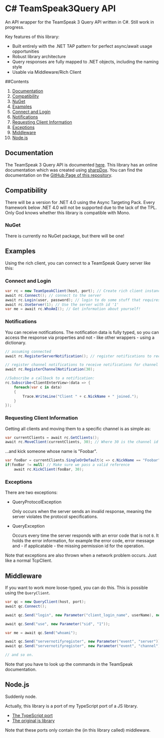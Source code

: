 C# TeamSpeak3Query API
======================

An API wrapper for the TeamSpeak 3 Query API written in C#. Still work in progress.

Key features of this library:
- Built entirely with the .NET TAP pattern for perfect async/await usage opportunities
- Robust library architecture
- Query responses are fully mapped to .NET objects, including the naming style
- Usable via Middleware/Rich Client

##Contents
1. [Documentation](#documentation)
2. [Compatibility](#compatibility)
  1. [NuGet](#nuget)
3. [Examples](#examples)
  1. [Connect and Login](#connect-and-login)
  2. [Notifications](#notifications)
  3. [Requesting Client Information](#requesting-client-information)
  4. [Exceptions](#exceptions)
4. [Middleware](#middleware)
5. [Node.js](#nodejs)

## Documentation

The TeamSpeak 3 Query API is documented [here](http://media.teamspeak.com/ts3_literature/TeamSpeak%203%20Server%20Query%20Manual.pdf).
This library has an online documentation which was created using [sharpDox](http://sharpdox.de). You can find the documentation on the [GitHub Page of this repository](https://nikeee.github.io/TeamSpeak3QueryAPI).

## Compatibility
There will be a version for .NET 4.0 using the Async Targeting Pack.
Every framework below .NET 4.0 will not be supported due to the lack of the TPL.
Only God knows whether this library is compatible with Mono.

### NuGet
There is currently no NuGet package, but there will be one!

## Examples
Using the rich client, you can connect to a TeamSpeak Query server like this:
### Connect and Login

```C#
var rc = new TeamSpeakClient(host, port); // Create rich client instance
await rc.Connect(); // connect to the server
await rc.Login(user, password); // login to do some stuff that requires permission
await rc.UseServer(1); // Use the server with id '1'
var me = await rc.WhoAmI(); // Get information about yourself!
```

### Notifications
You can receive notifications. The notification data is fully typed, so you can access the response via properties and not - like other wrappers - using a dictionary.

```C#
// assuming connected
await rc.RegisterServerNotification(); // register notifications to receive server notifications

// register channel notifications to receive notifications for channel with id '30'
await rc.RegisterChannelNotification(30);

//Subscribe a callback to a notification:
rc.Subscribe<ClientEnterView>(data => {
    foreach(var c in data)
    {
        Trace.WriteLine("Client " + c.NickName + " joined.");
    }
});
```

### Requesting Client Information
Getting all clients and moving them to a specific channel is as simple as:

```C#
var currentClients = await rc.GetClients();
await rc.MoveClient(currentClients, 30); // Where 30 is the channel id
```
...and kick someone whose name is "Foobar".

```C#
var fooBar = currentClients.SingleOrDefault(c => c.NickName == "Foobar"); // Using linq to find our dude
if(fooBar != null) // Make sure we pass a valid reference
    await rc.KickClient(fooBar, 30);
```

### Exceptions
There are two exceptions:
- QueryProtocolException

    Only occurs when the server sends an invalid response, meaning the server violates the protocol specifications.
- QueryException

    Occurs every time the server responds with an error code that is not `0`. It holds the error information, for example the error code, error message and - if applicatable - the missing permission id for the operation.

Note that exceptions are also thrown when a network problem occurs. Just like a normal TcpClient.

## Middleware
If you want to work more loose-typed, you can do this. This is possible using the `QueryClient`.

```C#
var qc = new QueryClient(host, port);
await qc.Connect();

await qc.Send("login", new Parameter("client_login_name", userName), new Parameter("client_login_password", password));

await qc.Send("use", new Parameter("sid", "1"));

var me = await qc.Send("whoami");

await qc.Send("servernotifyregister", new Parameter("event", "server"));
await qc.Send("servernotifyregister", new Parameter("event", "channel"), new Parameter("id", channelId));

// and so on.
```
Note that you have to look up the commands in the TeamSpeak documentation.

## Node.js
Suddenly node.

Actually, this library is a port of my TypeScript port of a JS library.

- [The TypeScript port](https://github.com/nikeee/node-ts)
- [The original js library](https://github.com/gwTumm/node-teamspeak)

Note that these ports only contain the (in this library called) middleware.
